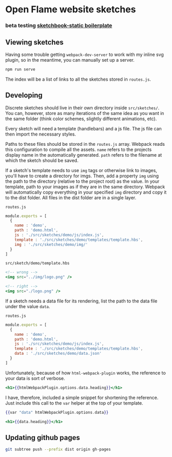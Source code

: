 # Open Flame website sketches
### beta testing [sketchbook-static boilerplate](https://github.com/tylerpaige/sketchbook-static)

## Viewing sketches

Having some trouble getting `webpack-dev-server` to work with my inline svg plugin, so in the meantime, you can manually set up a server. 

```sh
npm run serve
```

The index will be a list of links to all the sketches stored in `routes.js`.

## Developing

Discrete sketches should live in their own directory inside `src/sketches/`. You can, however, store as many iterations of the same idea as you want in the same folder (think color schemes, slightly different animations, etc). 

Every sketch will need a template (handlebars) and a js file. The js file can then import the necessary styles. 

Paths to these files should be stored in the `routes.js` array. Webpack reads this configuration to compile all the assets. `name` refers to the projects display name in the automatically generated. `path` refers to the filename at which the sketch should be saved.

If a sketch's template needs to use `img` tags or otherwise link to images, you'll have to create a directory for imgs. Then, add a property `img` using the path to the directory (relative to the project root) as the value. In your template, path to your images as if they are in the same directory. Webpack will automatically copy everything in your specified `img` directory and copy it to the dist folder. All files in the dist folder are in a single layer.

`routes.js`

```js
module.exports = [
  {
    name : 'demo',
    path : 'demo.html',
    js : './src/sketches/demo/js/index.js',
    template : './src/sketches/demo/templates/template.hbs',
    img : './src/sketches/demo/img/'
  }
]
```

`src/sketch/demo/template.hbs`

```hbs
<!-- wrong -->
<img src="../img/logo.png" />

<!-- right -->
<img src="./logo.png" />
```

If a sketch needs a data file for its rendering, list the path to the data file under the value `data`. 

`routes.js`

```js
module.exports = [
  {
    name : 'demo',
    path : 'demo.html',
    js : './src/sketches/demo/js/index.js',
    template : './src/sketches/demo/templates/template.hbs',
    data : './src/sketches/demo/data.json'
  }
]
```

Unfortunately, because of how `html-webpack-plugin` works, the reference to your data is sort of verbose.

```hbs
<h1>{{htmlWebpackPlugin.options.data.heading}}</h1>
```

I have, therefore, included a simple snippet for shortening the reference. Just include this call to the `var` helper at the top of your template.

```hbs
{{var "data" htmlWebpackPlugin.options.data}}

<h1>{{data.heading}}</h1>
```

## Updating github pages

```sh
git subtree push --prefix dist origin gh-pages
```